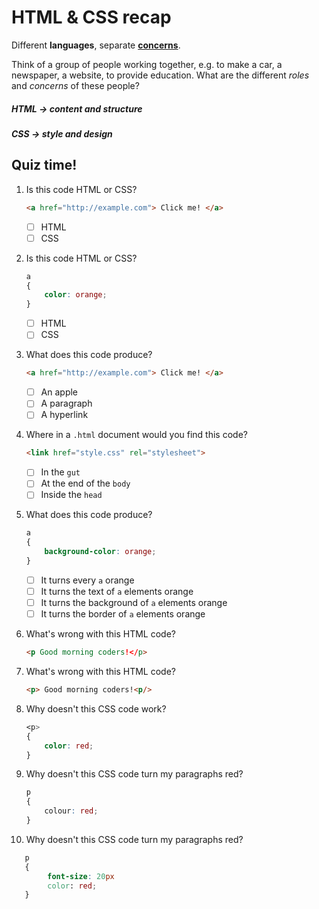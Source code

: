 # HTML & CSS recap

Different **languages**, separate [**concerns**](http://en.wikipedia.org/wiki/Separation_of_concerns#HTML.2C_CSS.2C_JavaScript).

Think of a group of people working together, e.g. to make a car, a newspaper, a website, to provide education. What are the different *roles* and *concerns* of these people?

##### **HTML** → content and structure  

##### **CSS** → style and design

<!--##### 3. **JS** → data and logic-->

## Quiz time!

1. Is this code HTML or CSS?

	```html
	<a href="http://example.com"> Click me! </a>
	```

	- [ ] HTML
	- [ ] CSS
2. Is this code HTML or CSS?

	```css
	a
	{
		color: orange;
	}
	```

	- [ ] HTML
	- [ ] CSS		 
3. What does this code produce?

	```html
	<a href="http://example.com"> Click me! </a>
	```

	- [ ] An apple
	- [ ] A paragraph
	- [ ] A hyperlink
4. Where in a `.html` document would you find this code?

	```html
	<link href="style.css" rel="stylesheet">
	```

	- [ ] In the `gut`
	- [ ] At the end of the `body`
	- [ ] Inside the `head`
5. What does this code produce?

	```css
	a
	{
		background-color: orange;
	}
	```

	- [ ] It turns every `a` orange
	- [ ] It turns the text of `a` elements orange
	- [ ] It turns the background of `a` elements orange
	- [ ] It turns the border of `a` elements orange
6. What's wrong with this HTML code?

	```html
	<p Good morning coders!</p>
	```
7. What's wrong with this HTML code?

	```html
	<p> Good morning coders!<p/>
	```
8. Why doesn't this CSS code work?

	```css
	<p>
	{
		color: red;
	}
	```     
9. Why doesn't this CSS code turn my paragraphs red?

	```css
	p
	{
		colour: red;
	}      
	```
10. Why doesn't this CSS code turn my paragraphs red?
```css
   p
   {
    	font-size: 20px
    	color: red;
   }  
```
